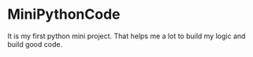 # MiniPythonCode
It is my first python mini project. That helps me a lot to build my logic and build good code. 
